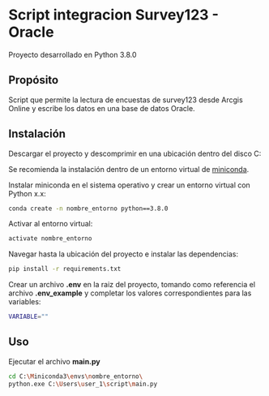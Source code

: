 # Script integracion Survey123 - Oracle

Proyecto desarrollado en Python 3.8.0

## Propósito

Script que permite la lectura de encuestas de survey123 desde Arcgis Online y escribe los datos en una base de datos Oracle.

## Instalación

Descargar el proyecto y descomprimir en una ubicación dentro del disco C:

Se recomienda la instalación dentro de un entorno virtual de [miniconda](https://docs.conda.io/en/latest/miniconda.html).

Instalar miniconda en el sistema operativo y crear un entorno virtual con Python x.x:
```bash
conda create -n nombre_entorno python==3.8.0
```
Activar al entorno virtual:
```bash
activate nombre_entorno 
```
Navegar hasta la ubicación del proyecto e instalar las dependencias:

```bash
pip install -r requirements.txt
```

Crear un archivo **.env** en la raiz del proyecto, tomando como referencia el archivo **.env_example** y completar los valores correspondientes para las variables:
```bash
VARIABLE=""
```

## Uso

Ejecutar el archivo **main.py**
```bash
cd C:\Miniconda3\envs\nombre_entorno\
python.exe C:\Users\user_1\script\main.py
```
